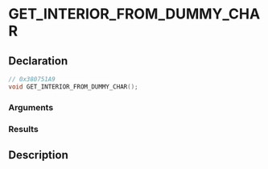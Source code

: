 # GET_INTERIOR_FROM_DUMMY_CHAR

## Declaration
```cpp
// 0x380751A9
void GET_INTERIOR_FROM_DUMMY_CHAR();
```

### Arguments

### Results

## Description
